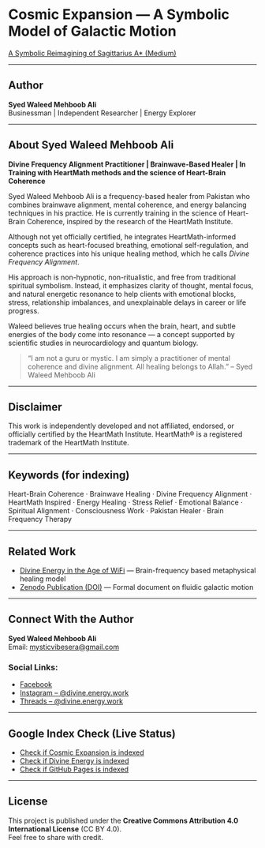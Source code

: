 # Cosmic Expansion — A Symbolic Model of Galactic Motion
  [A Symbolic Reimagining of Sagittarius A* (Medium)](https://medium.com/@mysticvibesera/the-fluidic-genesis-of-galactic-motion-a-symbolic-reimagining-of-sagittarius-a-f2f7a2f7cd86)

---

## Author

**Syed Waleed Mehboob Ali**  
Businessman | Independent Researcher | Energy Explorer 

---

## About Syed Waleed Mehboob Ali

**Divine Frequency Alignment Practitioner | Brainwave-Based Healer | In Training with HeartMath methods and the science of Heart-Brain Coherence**

Syed Waleed Mehboob Ali is a frequency-based healer from Pakistan who combines brainwave alignment, mental coherence, and energy balancing techniques in his practice. He is currently training in the science of Heart-Brain Coherence, inspired by the research of the HeartMath Institute.

Although not yet officially certified, he integrates HeartMath-informed concepts such as heart-focused breathing, emotional self-regulation, and coherence practices into his unique healing method, which he calls *Divine Frequency Alignment*.

His approach is non-hypnotic, non-ritualistic, and free from traditional spiritual symbolism. Instead, it emphasizes clarity of thought, mental focus, and natural energetic resonance to help clients with emotional blocks, stress, relationship imbalances, and unexplainable delays in career or life progress.

Waleed believes true healing occurs when the brain, heart, and subtle energies of the body come into resonance — a concept supported by scientific studies in neurocardiology and quantum biology.

> “I am not a guru or mystic. I am simply a practitioner of mental coherence and divine alignment. All healing belongs to Allah.” – Syed Waleed Mehboob Ali

---

## Disclaimer

This work is independently developed and not affiliated, endorsed, or officially certified by the HeartMath Institute. HeartMath® is a registered trademark of the HeartMath Institute.

---

## Keywords (for indexing)

Heart-Brain Coherence · Brainwave Healing · Divine Frequency Alignment · HeartMath Inspired · Energy Healing · Stress Relief · Emotional Balance · Spiritual Alignment · Consciousness Work · Pakistan Healer · Brain Frequency Therapy

---

## Related Work

- [Divine Energy in the Age of WiFi](https://divine-energy.vercel.app) — Brain-frequency based metaphysical healing model  
- [Zenodo Publication (DOI)](https://doi.org/10.5281/zenodo.15259450) — Formal document on fluidic galactic motion

---

## Connect With the Author

**Syed Waleed Mehboob Ali**  
Email: [mysticvibesera@gmail.com](mailto:mysticvibesera@gmail.com)

### **Social Links:**
- [Facebook](https://www.facebook.com/share/16JfNKgCDY/)
- [Instagram – @divine.energy.work](https://www.instagram.com/divine.energy.work?igsh=MXc4YWN0ajlmMmwzbw==)
- [Threads – @divine.energy.work](https://www.threads.net/@divine.energy.work)

---

## Google Index Check (Live Status)

- [Check if Cosmic Expansion is indexed](https://www.google.com/search?q=site:cosmic-expansion.vercel.app)
- [Check if Divine Energy is indexed](https://www.google.com/search?q=site:divine-energy.vercel.app)
- [Check if GitHub Pages is indexed](https://www.google.com/search?q=site:alpha-vision-era.github.io)

---

## License

This project is published under the **Creative Commons Attribution 4.0 International License** (CC BY 4.0).  
Feel free to share with credit.
